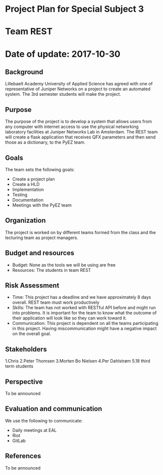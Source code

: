 # Project Plan for Special Subject 3
# Team REST
# Date of update: 2017-10-30

## Background
Lillebaelt Academy University of Applied Science has agreed with one of representative of Juniper Networks on a project to create an automated system. The 3rd semester students will make the project.
## Purpose
The purpose of the project is to develop a system that allows users from any computer with internet access to use the physical networking laboratory facilities at Juniper Networks Lab in Amsterdam. The REST team will create a flask application that receives QFX parameters and then send those as a dictionary, to the PyEZ team.
## Goals
The team sets the following goals:
* Create a project plan
* Create a HLD
* Implementation
* Testing
* Documentation
* Meetings with the PyEZ team

## Organization
The project is worked on by different teams formed from the class and the lecturing team as project managers.
## Budget and resources
* Budget: None as the tools we will be using are free
* Resources: The students in team REST

## Risk Assessment
* Time: This project has a deadline and we have approximately 8 days overall. REST team must work productively
* Skills: The team has not worked with RESTful API before and might run into problems. It is important for the team to know what the outcome of their application will look like so they can work toward it.
* Communication: This project is dependent on all the teams participating in this project. Having miscommunication might have a negative impact on the overall goal.


## Stakeholders
1.Chris
2.Peter Thomsen
3.Morten Bo Nielsen
4.Per Dahlstrøm
5.18 third term students



## Perspective
To be announced
## Evaluation and communication
We use the following to communicate:
* Daily meetings at EAL
* Riot
* GitLab

## References
To be announced

